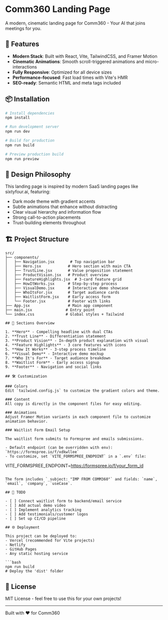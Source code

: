 # Comm360 Landing Page

A modern, cinematic landing page for Comm360 - Your AI that joins meetings for you.

## 🚀 Features

- **Modern Stack**: Built with React, Vite, TailwindCSS, and Framer Motion
- **Cinematic Animations**: Smooth scroll-triggered animations and micro-interactions
- **Fully Responsive**: Optimized for all device sizes
- **Performance-focused**: Fast load times with Vite's HMR
- **SEO-ready**: Semantic HTML and meta tags included

## 📦 Installation

```bash
# Install dependencies
npm install

# Run development server
npm run dev

# Build for production
npm run build

# Preview production build
npm run preview
```

## 🎨 Design Philosophy

This landing page is inspired by modern SaaS landing pages like sixtyfour.ai, featuring:

- Dark mode theme with gradient accents
- Subtle animations that enhance without distracting
- Clear visual hierarchy and information flow
- Strong call-to-action placements
- Trust-building elements throughout

## 🏗️ Project Structure

```
src/
├── components/
│   ├── Navigation.jsx       # Top navigation bar
│   ├── Hero.jsx            # Hero section with main CTA
│   ├── TrustLine.jsx       # Value proposition statement
│   ├── ProductVision.jsx   # Product overview
│   ├── FeatureHighlights.jsx  # 3-card feature grid
│   ├── HowItWorks.jsx      # Step-by-step process
│   ├── VisualDemo.jsx      # Interactive demo showcase
│   ├── WhoItsFor.jsx       # Target audience cards
│   ├── WaitlistForm.jsx    # Early access form
│   └── Footer.jsx          # Footer with links
├── App.jsx                 # Main app component
├── main.jsx               # Entry point
└── index.css              # Global styles + Tailwind

## 🎯 Sections Overview

1. **Hero** - Compelling headline with dual CTAs
2. **Trust Line** - Differentiation statement
3. **Product Vision** - In-depth product explanation with visual
4. **Feature Highlights** - 3 core features with icons
5. **How It Works** - 3-step process timeline
6. **Visual Demo** - Interactive demo mockup
7. **Who It's For** - Target audience breakdown
8. **Waitlist Form** - Early access signup
9. **Footer** - Navigation and social links

## 🛠️ Customization

### Colors
Edit `tailwind.config.js` to customize the gradient colors and theme.

### Content
All copy is directly in the component files for easy editing.

### Animations
Adjust Framer Motion variants in each component file to customize animation behavior.

### Waitlist Form Email Setup

The waitlist form submits to Formspree and emails submissions.

- Default endpoint (can be overridden with env): `https://formspree.io/f/xdkwllee`
- To customize, set `VITE_FORMSPREE_ENDPOINT` in a `.env` file:

```
VITE_FORMSPREE_ENDPOINT=https://formspree.io/f/your_form_id
```

The form includes `_subject: "IMP FROM COMM360"` and fields: `name`, `email`, `company`, `useCase`.

## 📝 TODO

- [ ] Connect waitlist form to backend/email service
- [ ] Add actual demo video
- [ ] Implement analytics tracking
- [ ] Add testimonials/customer logos
- [ ] Set up CI/CD pipeline

## 🌐 Deployment

This project can be deployed to:
- Vercel (recommended for Vite projects)
- Netlify
- GitHub Pages
- Any static hosting service

```bash
npm run build
# Deploy the 'dist' folder
```

## 📄 License

MIT License - feel free to use this for your own projects!

---

Built with ❤️ for Comm360
